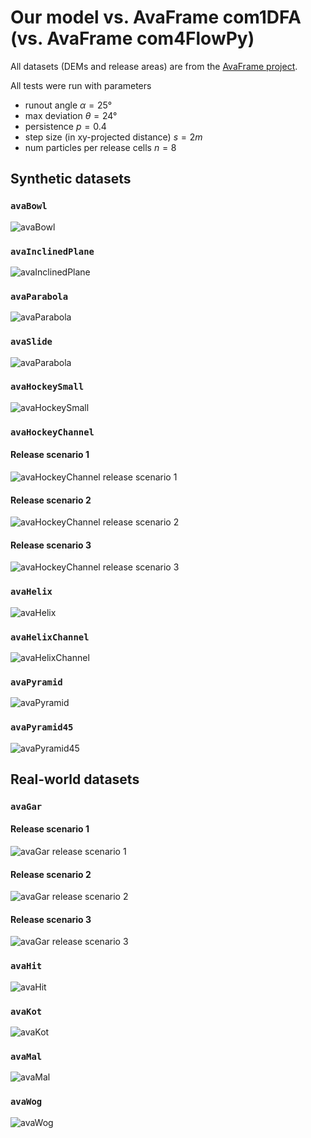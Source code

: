 # Our model vs. AvaFrame com1DFA (vs. AvaFrame com4FlowPy)

All datasets (DEMs and release areas) are from the [AvaFrame project](https://docs.avaframe.org/en/stable/testing.html).

All tests were run with parameters
 - runout angle $\alpha = 25°$
 - max deviation $\theta = 24°$
 - persistence $p=0.4$
 - step size (in xy-projected distance) $s=2m$
 - num particles per release cells $n = 8$

## Synthetic datasets

### `avaBowl`
![avaBowl](images/model-evaluation/avaBowl.png)

### `avaInclinedPlane`
![avaInclinedPlane](images/model-evaluation/avaInclinedPlane.png)

### `avaParabola`
![avaParabola](images/model-evaluation/avaParabola.png)

### `avaSlide`
![avaParabola](images/model-evaluation/avaSlide.png)

### `avaHockeySmall`
![avaHockeySmall](images/model-evaluation/avaHockeySmall.png)

### `avaHockeyChannel`
#### Release scenario 1
![avaHockeyChannel release scenario 1](images/model-evaluation/avaHockeyChannel_release1HS.png)
#### Release scenario 2
![avaHockeyChannel release scenario 2](images/model-evaluation/avaHockeyChannel_release2HS.png)
#### Release scenario 3
![avaHockeyChannel release scenario 3](images/model-evaluation/avaHockeyChannel_release3HS.png)

### `avaHelix`
![avaHelix](images/model-evaluation/avaHelix.png)

### `avaHelixChannel`
![avaHelixChannel](images/model-evaluation/avaHelixChannel.png)

### `avaPyramid`
![avaPyramid](images/model-evaluation/avaPyramid.png)

### `avaPyramid45`
![avaPyramid45](images/model-evaluation/avaPyramid45.png)

## Real-world datasets

### `avaGar`
#### Release scenario 1
![avaGar release scenario 1](images/model-evaluation/avaGar_relGar.png)
#### Release scenario 2
![avaGar release scenario 2](images/model-evaluation/avaGar_relGar2.png)
#### Release scenario 3
![avaGar release scenario 3](images/model-evaluation/avaGar_relGar6.png)

### `avaHit`
![avaHit](images/model-evaluation/avaHit.png)

### `avaKot`
![avaKot](images/model-evaluation/avaKot.png)

### `avaMal`
![avaMal](images/model-evaluation/avaMal.png)

### `avaWog`
![avaWog](images/model-evaluation/avaWog.png)
